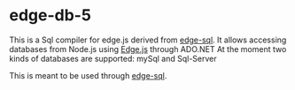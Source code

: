 edge-db-5
=======

This is a Sql compiler for edge.js derived from [edge-sql](https://github.com/tjanczuk/edge-sql "edge-sql"). It allows accessing databases from Node.js using [Edge.js](https://github.com/tjanczuk/edge "Edge.js") through ADO.NET 
At the moment two kinds of databases are supported: mySql and Sql-Server

This is meant to be used through [edge-sql](https://github.com/gaelazzo/edge-sql).
